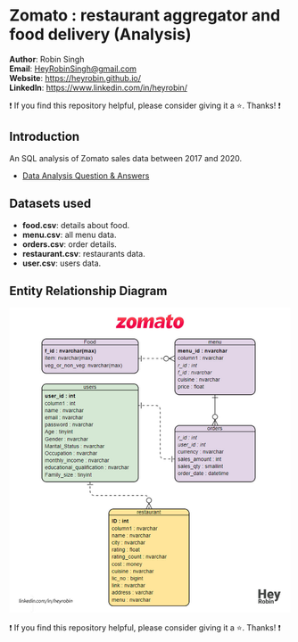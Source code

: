# Zomato : restaurant aggregator and food delivery (Analysis)
**Author**: Robin Singh <br />
**Email**: HeyRobinSingh@gmail.com <br />
**Website**: https://heyrobin.github.io/ <br />
**LinkedIn**: https://www.linkedin.com/in/heyrobin/  <br />

:exclamation: If you find this repository helpful, please consider giving it a :star:. Thanks! :exclamation:

## Introduction
An SQL analysis of Zomato sales data between 2017 and 2020.
* [Data Analysis Question & Answers](./analysis.md)


## Datasets used
- <strong>food.csv</strong>: details about food.
- <strong>menu.csv</strong>: all menu data.
- <strong>orders.csv</strong>: order details.
- <strong>restaurant.csv</strong>: restaurants data.
- <strong>user.csv</strong>: users data.

## Entity Relationship Diagram
![alt text](./images/ERD.PNG)

:exclamation: If you find this repository helpful, please consider giving it a :star:. Thanks! :exclamation:
